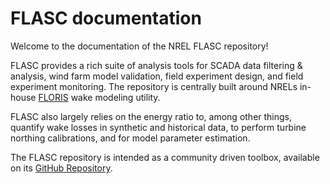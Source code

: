 
# FLASC documentation


Welcome to the documentation of the NREL FLASC repository!

FLASC provides a rich suite of analysis tools for SCADA data filtering &
analysis, wind farm model validation, field experiment design, and field
experiment monitoring. The repository is centrally built around NRELs
in-house [FLORIS](https://github.com/NREL/floris/discussions/)
 wake modeling utility.

FLASC also largely relies on the energy ratio to, among other things, quantify wake
losses in synthetic and historical data, to perform turbine northing
calibrations, and for model parameter estimation.

The FLASC repository is intended as a community driven toolbox, available on
its [GitHub Repository](https://github.com/NREL/flasc).

